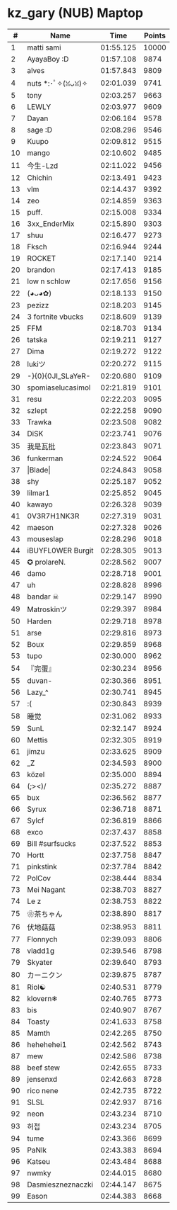 # kz_gary (NUB) Maptop

|  # | Name | Time | Points |
|-------------- | -------------- | -------------- | -------------- | 
| 1 | matti sami | 01:55.125 | 10000 | 
| 2 | AyayaBoy :D | 01:57.108 | 9874 | 
| 3 | alves | 01:57.843 | 9809 | 
| 4 | nuts *:･ﾟ✧(ꈍᴗꈍ)✧ | 02:01.039 | 9741 | 
| 5 | tony | 02:03.257 | 9663 | 
| 6 | LEWLY | 02:03.977 | 9609 | 
| 7 | Dayan | 02:06.164 | 9578 | 
| 8 | sage :D | 02:08.296 | 9546 | 
| 9 | Kuupo | 02:09.812 | 9515 | 
| 10 | mango | 02:10.602 | 9485 | 
| 11 | 今生-Lzd | 02:11.022 | 9456 | 
| 12 | Chichin | 02:13.491 | 9423 | 
| 13 | vlm | 02:14.437 | 9392 | 
| 14 | zeo | 02:14.859 | 9363 | 
| 15 | puff. | 02:15.008 | 9334 | 
| 16 | 3xx_EnderMix | 02:15.890 | 9303 | 
| 17 | shuu | 02:16.477 | 9273 | 
| 18 | Fksch | 02:16.944 | 9244 | 
| 19 | ROCKET | 02:17.140 | 9214 | 
| 20 | brandon | 02:17.413 | 9185 | 
| 21 | low n schlow | 02:17.656 | 9156 | 
| 22 | (◕ᴗ◕✿) | 02:18.133 | 9150 | 
| 23 | pezizz | 02:18.203 | 9145 | 
| 24 | 3 fortnite vbucks | 02:18.609 | 9139 | 
| 25 | FFM | 02:18.703 | 9134 | 
| 26 | tatska | 02:19.211 | 9127 | 
| 27 | Dima | 02:19.272 | 9122 | 
| 28 | lukiツ | 02:20.272 | 9115 | 
| 29 | -}{0}{0JI_SLaYeR- | 02:20.680 | 9109 | 
| 30 | spomiaselucasimol | 02:21.819 | 9101 | 
| 31 | resu | 02:22.203 | 9095 | 
| 32 | szlept | 02:22.258 | 9090 | 
| 33 | Trawka | 02:23.508 | 9082 | 
| 34 | DiSK | 02:23.741 | 9076 | 
| 35 | 我是瓦批 | 02:23.843 | 9071 | 
| 36 | funkerman | 02:24.522 | 9064 | 
| 37 | \|Blade\| | 02:24.843 | 9058 | 
| 38 | shy | 02:25.187 | 9052 | 
| 39 | lilmar1 | 02:25.852 | 9045 | 
| 40 | kawayo | 02:26.328 | 9039 | 
| 41 | 0V3R7H1NK3R | 02:27.319 | 9031 | 
| 42 | maeson | 02:27.328 | 9026 | 
| 43 | mouseslap | 02:28.296 | 9018 | 
| 44 | iBUYFL0WER Burgit | 02:28.305 | 9013 | 
| 45 | ✪ prolareN. | 02:28.562 | 9007 | 
| 46 | damo | 02:28.718 | 9001 | 
| 47 | uh | 02:28.828 | 8996 | 
| 48 | bandar ☠ | 02:29.147 | 8990 | 
| 49 | Matroskinツ | 02:29.397 | 8984 | 
| 50 | Harden | 02:29.718 | 8978 | 
| 51 | arse | 02:29.816 | 8973 | 
| 52 | Boux | 02:29.859 | 8968 | 
| 53 | tupo | 02:30.000 | 8962 | 
| 54 | 『完蛋』 | 02:30.234 | 8956 | 
| 55 | duvan- | 02:30.366 | 8951 | 
| 56 | Lazy_^ | 02:30.741 | 8945 | 
| 57 | :( | 02:30.843 | 8939 | 
| 58 | 睡觉 | 02:31.062 | 8933 | 
| 59 | SunL | 02:32.147 | 8924 | 
| 60 | Mettis | 02:32.305 | 8919 | 
| 61 | jimzu | 02:33.625 | 8909 | 
| 62 | _Z | 02:34.593 | 8900 | 
| 63 | közel | 02:35.000 | 8894 | 
| 64 | (;><)/ | 02:35.272 | 8887 | 
| 65 | bux | 02:36.562 | 8877 | 
| 66 | Syrux | 02:36.718 | 8871 | 
| 67 | Sylcf | 02:36.819 | 8866 | 
| 68 | exco | 02:37.437 | 8858 | 
| 69 | Bill #surfsucks | 02:37.522 | 8853 | 
| 70 | Hortt | 02:37.758 | 8847 | 
| 71 | pinkstink | 02:37.784 | 8842 | 
| 72 | PolCov | 02:38.444 | 8834 | 
| 73 | Mei Nagant | 02:38.703 | 8827 | 
| 74 | Le z | 02:38.753 | 8822 | 
| 75 | ❀茶ちゃん | 02:38.890 | 8817 | 
| 76 | 伏地菇菇 | 02:38.953 | 8811 | 
| 77 | Flonnych | 02:39.093 | 8806 | 
| 78 | vladd1g | 02:39.546 | 8798 | 
| 79 | Skyater | 02:39.640 | 8793 | 
| 80 | カーニクン | 02:39.875 | 8787 | 
| 81 | Riol☯ | 02:40.531 | 8779 | 
| 82 | klovern❄ | 02:40.765 | 8773 | 
| 83 | bis | 02:40.907 | 8767 | 
| 84 | Toasty | 02:41.633 | 8758 | 
| 85 | Mamth | 02:42.265 | 8750 | 
| 86 | hehehehei1 | 02:42.562 | 8743 | 
| 87 | mew | 02:42.586 | 8738 | 
| 88 | beef stew | 02:42.655 | 8733 | 
| 89 | jensenxd | 02:42.663 | 8728 | 
| 90 | rico nene | 02:42.735 | 8722 | 
| 91 | SLSL | 02:42.937 | 8716 | 
| 92 | neon | 02:43.234 | 8710 | 
| 93 | 허접 | 02:43.234 | 8705 | 
| 94 | tume | 02:43.366 | 8699 | 
| 95 | PaNlk | 02:43.383 | 8694 | 
| 96 | Katseu | 02:43.484 | 8688 | 
| 97 | nwmky | 02:44.015 | 8680 | 
| 98 | Dasmieszneznaczki | 02:44.147 | 8675 | 
| 99 | Eason | 02:44.383 | 8668 | 

